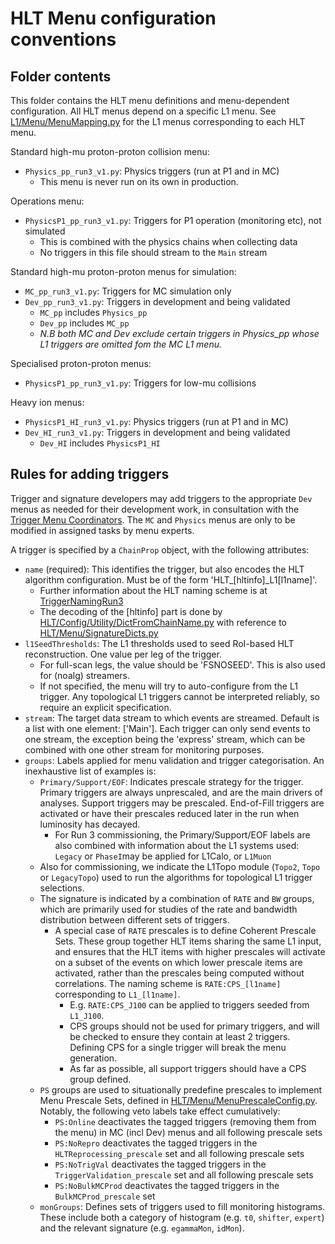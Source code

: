 HLT Menu configuration conventions
=====

Folder contents
-----

This folder contains the HLT menu definitions and menu-dependent configuration.
All HLT menus depend on a specific L1 menu.
See [L1/Menu/MenuMapping.py](../../L1/Menu/MenuMapping.py) for the L1 menus corresponding to each HLT menu.

Standard high-mu proton-proton collision menu:
- `Physics_pp_run3_v1.py`: Physics triggers (run at P1 and in MC)
  - This menu is never run on its own in production.

Operations menu:
- `PhysicsP1_pp_run3_v1.py`: Triggers for P1 operation (monitoring etc), not simulated
  - This is combined with the physics chains when collecting data
  - No triggers in this file should stream to the `Main` stream

Standard high-mu proton-proton menus for simulation:
- `MC_pp_run3_v1.py`: Triggers for MC simulation only
- `Dev_pp_run3_v1.py`: Triggers in development and being validated
  - `MC_pp` includes `Physics_pp`
  - `Dev_pp` includes `MC_pp`
  - *N.B both MC and Dev exclude certain triggers in Physics_pp whose L1 triggers are omitted fom the MC L1 menu.*

Specialised proton-proton menus:
- `PhysicsP1_pp_run3_v1.py`: Triggers for low-mu collisions

Heavy ion menus:
- `PhysicsP1_HI_run3_v1.py`: Physics triggers (run at P1 and in MC)
- `Dev_HI_run3_v1.py`: Triggers in development and being validated
  - `Dev_HI` includes `PhysicsP1_HI`

Rules for adding triggers
-----

Trigger and signature developers may add triggers to the appropriate `Dev` menus as needed for their development work, in consultation with the [Trigger Menu Coordinators](https://twiki.cern.ch/twiki/bin/view/Atlas/TriggerOrganisation). The `MC` and `Physics` menus are only to be modified in assigned tasks by menu experts.

A trigger is specified by a `ChainProp` object, with the following attributes:
- `name` (required): This identifies the trigger, but also encodes the HLT algorithm configuration. Must be of the form 'HLT_[hltinfo]_L1[l1name]'.
  - Further information about the HLT naming scheme is at [TriggerNamingRun3](https://twiki.cern.ch/twiki/bin/viewauth/Atlas/TriggerNamingRun3)
  - The decoding of the [hltinfo] part is done by [HLT/Config/Utility/DictFromChainName.py](../../HLT/Config/Utility/DictFromChainName.py) with reference to [HLT/Menu/SignatureDicts.py](SignatureDicts.py)
- `l1SeedThresholds`: The L1 thresholds used to seed RoI-based HLT reconstruction. One value per leg of the trigger.
  - For full-scan legs, the value should be 'FSNOSEED'. This is also used for (noalg) streamers.
  - If not specified, the menu will try to auto-configure from the L1 trigger. Any topological L1 triggers cannot be interpreted reliably, so require an explicit specification.
- `stream`: The target data stream to which events are streamed. Default is a list with one element: ['Main']. Each trigger can only send events to one stream, the exception being the 'express' stream, which can be combined with one other stream for monitoring purposes.
- `groups`: Labels applied for menu validation and trigger categorisation. An inexhaustive list of examples is:
  - `Primary/Support/EOF`: Indicates prescale strategy for the trigger. Primary triggers are always unprescaled, and are the main drivers of analyses. Support triggers may be prescaled. End-of-Fill triggers are activated or have their prescales reduced later in the run when luminosity has decayed.
    - For Run 3 commissioning, the Primary/Support/EOF labels are also combined with information about the L1 systems used: `Legacy` or `PhaseI`may be applied for L1Calo, or `L1Muon`
  - Also for commissioning, we indicate the L1Topo module (`Topo2`, `Topo` or `LegacyTopo`) used to run the algorithms for topological L1 trigger selections.
  - The signature is indicated by a combination of `RATE` and `BW` groups, which are primarily used for studies of the rate and bandwidth distribution between different sets of triggers.
    - A special case of `RATE` prescales is to define Coherent Prescale Sets. These group together HLT items sharing the same L1 input, and ensures that the HLT items with higher prescales will activate on a subset of the events on which lower prescale items are activated, rather than the prescales being computed without correlations. The naming scheme is `RATE:CPS_[l1name]` corresponding to `L1_[l1name]`.
      - E.g. `RATE:CPS_J100` can be applied to triggers seeded from `L1_J100`.
      - CPS groups should not be used for primary triggers, and will be checked to ensure they contain at least 2 triggers. Defining CPS for a single trigger will break the menu generation.
      - As far as possible, all support triggers should have a CPS group defined.
  - `PS` groups are used to situationally predefine prescales to implement Menu Prescale Sets, defined in [HLT/Menu/MenuPrescaleConfig.py](MenuPrescaleConfig.py). Notably, the following veto labels take effect cumulatively:
    - `PS:Online` deactivates the tagged triggers (removing them from the menu) in MC (incl Dev) menus and all following prescale sets
    - `PS:NoRepro` deactivates the tagged triggers in the `HLTReprocessing_prescale` set and all following prescale sets
    - `PS:NoTrigVal` deactivates the tagged triggers in the `TriggerValidation_prescale` set and all following prescale sets
    - `PS:NoBulkMCProd` deactivates the tagged triggers in the `BulkMCProd_prescale` set
  - `monGroups`: Defines sets of triggers used to fill monitoring histograms. These include both a category of histogram (e.g. `t0`, `shifter`, `expert`) and the relevant signature (e.g. `egammaMon`, `idMon`).